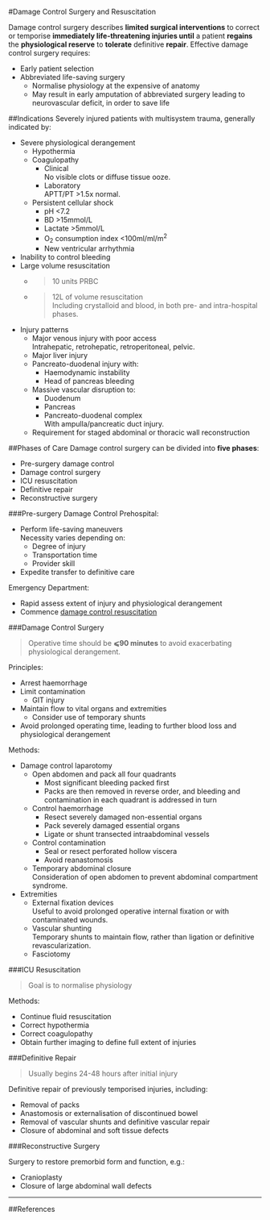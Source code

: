 #Damage Control Surgery and Resuscitation


Damage control surgery describes **limited surgical interventions** to correct or temporise **immediately life-threatening injuries until** a patient **regains** the **physiological reserve** to **tolerate** definitive **repair**. Effective damage control surgery requires:
* Early patient selection
* Abbreviated life-saving surgery
	* Normalise physiology at the expensive of anatomy
	* May result in early amputation of abbreviated surgery leading to neurovascular deficit, in order to save life




##Indications
Severely injured patients with multisystem trauma, generally indicated by:
* Severe physiological derangement	
	* Hypothermia
	* Coagulopathy
		* Clinical  
		No visible clots or diffuse tissue ooze.
		* Laboratory  
		APTT/PT >1.5x normal.
	* Persistent cellular shock
		* pH <7.2
		* BD >15mmol/L
		* Lactate >5mmol/L
		* O<sub>2</sub> consumption index <100ml/ml/m<sup>2</sup>
		* New ventricular arrhythmia
* Inability to control bleeding
* Large volume resuscitation
	* >10 units PRBC
	* >12L of volume resuscitation  
	Including crystalloid and blood, in both pre- and intra-hospital phases.
* Injury patterns
	* Major venous injury with poor access  
	Intrahepatic, retrohepatic, retroperitoneal, pelvic.
	* Major liver injury  
	* Pancreato-duodenal injury with:
		* Haemodynamic instability
		* Head of pancreas bleeding
	* Massive vascular disruption to:
		* Duodenum
		* Pancreas
		* Pancreato-duodenal complex  
		With ampulla/pancreatic duct injury.
	* Requirement for staged abdominal or thoracic wall reconstruction



##Phases of Care
Damage control surgery can be divided into **five phases**:
* Pre-surgery damage control
* Damage control surgery  
* ICU resuscitation
* Definitive repair
* Reconstructive surgery



###Pre-surgery Damage Control
Prehospital:
* Perform life-saving maneuvers  
Necessity varies depending on:
	* Degree of injury
	* Transportation time
	* Provider skill
* Expedite transfer to definitive care


Emergency Department:
* Rapid assess extent of injury and physiological derangement
* Commence [damage control resuscitation](/management/trauma/dcr.md)



###Damage Control Surgery
> Operative time should be **⩽90 minutes** to avoid exacerbating physiological derangement.


Principles:
* Arrest haemorrhage
* Limit contamination
	* GIT injury
* Maintain flow to vital organs and extremities
	* Consider use of temporary shunts
* Avoid prolonged operating time, leading to further blood loss and physiological derangement


Methods:
* Damage control laparotomy
	* Open abdomen and pack all four quadrants  
		* Most significant bleeding packed first
		* Packs are then removed in reverse order, and bleeding and contamination in each quadrant is addressed in turn
	* Control haemorrhage
		* Resect severely damaged non-essential organs
		* Pack severely damaged essential organs
		* Ligate or shunt transected intraabdominal vessels
	* Control contamination  
		* Seal or resect perforated hollow viscera
		* Avoid reanastomosis
	* Temporary abdominal closure  
	Consideration of open abdomen to prevent abdominal compartment syndrome.
* Extremities
	* External fixation devices  
	Useful to avoid prolonged operative internal fixation or with contaminated wounds.
	* Vascular shunting  
	Temporary shunts to maintain flow, rather than ligation or definitive revascularization.
	* Fasciotomy



###ICU Resuscitation
> Goal is to normalise physiology


Methods:
* Continue fluid resuscitation
* Correct hypothermia
* Correct coagulopathy
* Obtain further imaging to define full extent of injuries




###Definitive Repair
> Usually begins 24-48 hours after initial injury

Definitive repair of previously temporised injuries, including:
* Removal of packs
* Anastomosis or externalisation of discontinued bowel
* Removal of vascular shunts and definitive vascular repair
* Closure of abdominal and soft tissue defects



###Reconstructive Surgery

Surgery to restore premorbid form and function, e.g.:
* Cranioplasty
* Closure of large abdominal wall defects


---

##References